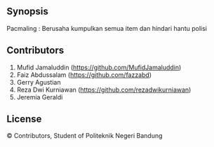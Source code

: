 ## Synopsis

Pacmaling : Berusaha kumpulkan semua item dan hindari hantu polisi

## Contributors

1. Mufid Jamaluddin (https://github.com/MufidJamaluddin)
2. Faiz Abdussalam (https://github.com/fazzabd)
3. Gerry Agustian 
4. Reza Dwi Kurniawan (https://github.com/rezadwikurniawan)
5. Jeremia Geraldi

## License

© Contributors, Student of Politeknik Negeri Bandung
